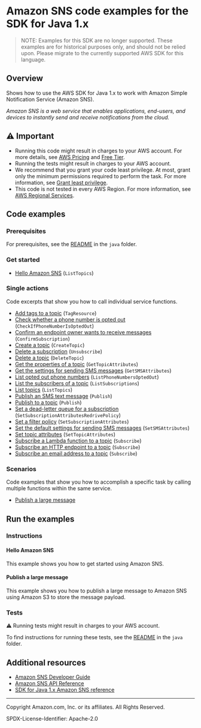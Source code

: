 # Amazon SNS code examples for the SDK for Java 1.x

> NOTE: Examples for this SDK are no longer supported.
> These examples are for historical purposes only, and should not be relied upon.
> Please migrate to the currently supported AWS SDK for this language.

## Overview

Shows how to use the AWS SDK for Java 1.x to work with Amazon Simple Notification Service (Amazon SNS).

<!--custom.overview.start-->
<!--custom.overview.end-->

_Amazon SNS is a web service that enables applications, end-users, and devices to instantly send and receive notifications from the cloud._

## ⚠ Important

* Running this code might result in charges to your AWS account. For more details, see [AWS Pricing](https://aws.amazon.com/pricing/?aws-products-pricing.sort-by=item.additionalFields.productNameLowercase&aws-products-pricing.sort-order=asc&awsf.Free%20Tier%20Type=*all&awsf.tech-category=*all) and [Free Tier](https://aws.amazon.com/free/?all-free-tier.sort-by=item.additionalFields.SortRank&all-free-tier.sort-order=asc&awsf.Free%20Tier%20Types=*all&awsf.Free%20Tier%20Categories=*all).
* Running the tests might result in charges to your AWS account.
* We recommend that you grant your code least privilege. At most, grant only the minimum permissions required to perform the task. For more information, see [Grant least privilege](https://docs.aws.amazon.com/IAM/latest/UserGuide/best-practices.html#grant-least-privilege).
* This code is not tested in every AWS Region. For more information, see [AWS Regional Services](https://aws.amazon.com/about-aws/global-infrastructure/regional-product-services).

<!--custom.important.start-->
<!--custom.important.end-->

## Code examples

### Prerequisites

For prerequisites, see the [README](../../README.md#Prerequisites) in the `java` folder.


<!--custom.prerequisites.start-->
<!--custom.prerequisites.end-->

### Get started

- [Hello Amazon SNS](None) (`ListTopics`)


### Single actions

Code excerpts that show you how to call individual service functions.

- [Add tags to a topic](None) (`TagResource`)
- [Check whether a phone number is opted out](None) (`CheckIfPhoneNumberIsOptedOut`)
- [Confirm an endpoint owner wants to receive messages](None) (`ConfirmSubscription`)
- [Create a topic](None) (`CreateTopic`)
- [Delete a subscription](None) (`Unsubscribe`)
- [Delete a topic](None) (`DeleteTopic`)
- [Get the properties of a topic](None) (`GetTopicAttributes`)
- [Get the settings for sending SMS messages](None) (`GetSMSAttributes`)
- [List opted out phone numbers](None) (`ListPhoneNumbersOptedOut`)
- [List the subscribers of a topic](None) (`ListSubscriptions`)
- [List topics](None) (`ListTopics`)
- [Publish an SMS text message](None) (`Publish`)
- [Publish to a topic](None) (`Publish`)
- [Set a dead-letter queue for a subscription](RedrivePolicy.java#L5) (`SetSubscriptionAttributesRedrivePolicy`)
- [Set a filter policy](None) (`SetSubscriptionAttributes`)
- [Set the default settings for sending SMS messages](None) (`SetSMSAttributes`)
- [Set topic attributes](None) (`SetTopicAttributes`)
- [Subscribe a Lambda function to a topic](None) (`Subscribe`)
- [Subscribe an HTTP endpoint to a topic](None) (`Subscribe`)
- [Subscribe an email address to a topic](None) (`Subscribe`)

### Scenarios

Code examples that show you how to accomplish a specific task by calling multiple
functions within the same service.

- [Publish a large message](PublishLargeFile.java)


<!--custom.examples.start-->
<!--custom.examples.end-->

## Run the examples

### Instructions


<!--custom.instructions.start-->
<!--custom.instructions.end-->

#### Hello Amazon SNS

This example shows you how to get started using Amazon SNS.



#### Publish a large message

This example shows you how to publish a large message to Amazon SNS using Amazon S3 to store the message payload.


<!--custom.scenario_prereqs.sns_PublishLargeMessage.start-->
<!--custom.scenario_prereqs.sns_PublishLargeMessage.end-->


<!--custom.scenarios.sns_PublishLargeMessage.start-->
<!--custom.scenarios.sns_PublishLargeMessage.end-->

### Tests

⚠ Running tests might result in charges to your AWS account.


To find instructions for running these tests, see the [README](../../README.md#Tests)
in the `java` folder.



<!--custom.tests.start-->
<!--custom.tests.end-->

## Additional resources

- [Amazon SNS Developer Guide](https://docs.aws.amazon.com/sns/latest/dg/welcome.html)
- [Amazon SNS API Reference](https://docs.aws.amazon.com/sns/latest/api/welcome.html)
- [SDK for Java 1.x Amazon SNS reference](https://sdk.amazonaws.com/java/api/latest/software/amazon/awssdk/services/sns/package-summary.html)

<!--custom.resources.start-->
<!--custom.resources.end-->

---

Copyright Amazon.com, Inc. or its affiliates. All Rights Reserved.

SPDX-License-Identifier: Apache-2.0